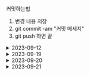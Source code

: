 커밋하는법
1. 변경 내용 저장
2. git commit -am "커밋 메세지"
3. git push 하면 끝 

<details>
<summary>2023-09-12</summary>

-네트워크 개념 (TCP/TP, NETmask, IPclass,Routing,VPN) 노션 산출물 작성

</details>

<details>
<summary>2023-09-19</summary>

- 네트워크 개념 (IPv4,IPv6,NIC,MAC address,FTP,Telnet,SSH,Well known port,Linux command) 노션 산출물 작성

- "AI시대 기술동향과 활용방안" 서울시 디지털수석 이상용

- VM 환경 Rocky Linux OS 설치 및 IP 세팅

</details>

<details>
<summary>2023-09-20</summary>

- 네트워크 개념 (Linux command Detail) 노션 산출물 내용 추가

- VM 환경 Rocky Linux OS Weepkeeper 설치 환경 구성 및 라이센스 발급 전 단계까지 완료

</details>
<details>
<summary>2023-09-21</summary>

- 네트워크 개념 (Linux command chmod,vivim,암호화 알고리즘) 노션 산출물 내용 추가

- CM 설정,라이센스 발급 프로세스

</details>